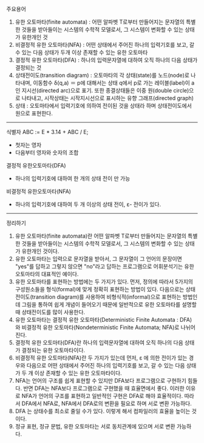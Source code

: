 주요용어

1. 유한 오토마타(finite automata) : 어떤 알파벳 T로부터 만들어지는 문자열의 특별한 것들을 받아들이는 시스템의 수학적 모델로서, 그 시스템이 변화할 수 있는 상태가 유한개인 것
2. 비결정적 유한 오토마타(NFA) : 어떤 상태에서 주어진 하나의 입력기호를 보고, 갈 수 있는 다음 상태가 두개 이상 존재할 수 있는 유한 오토마타
3. 결정적 유한 오토마타(DFA) : 하나의 입력문자열에 대하여 오직 하나의 다음 상태가 결정되는 것
4. 상태전이도(transition diagram) : 오토마타의 각 상태(state)를 노드(node)로 나타내며, 이동함수 δ(q,a) ＝ p에 대해서는 상태 q에서 p로 가는 레이블(label)이 a인 지시선(directed arc)으로 표기. 또한 종결상태들은 이중 원(double circle)으로 나타내고, 시작상태는 시작지시선으로 표시하는 유향 그래프(directed graph)
5. 상태 : 오토마타에서 입력기호에 의하여 전이된 것을 상태라 하며 상태전이도에서 원으로 표현한다.

---

식별자
ABC := E * 3.14 + ABC / E;

- 첫자는 영자
- 다음부터 영자와 숫자의 조합

결정적 유한오토마타(DFA)

- 하나의 입력기호에 대하여 한 개의 상태 전이 만 가능

비결정적 유한오토마타(NFA)

- 하나의 입력기호에 대하여 두 개 이상의 상태 전이, ε- 전이가 있다.



---

정리하기

1. 유한 오토마타(finite automata)란 어떤 알파벳 T로부터 만들어지는 문자열의 특별한 것들을 받아들이는 시스템의 수학적 모델로서, 그 시스템의 변화할 수 있는 상태가 유한개인 것이다.
2. 유한 오토마타는 입력으로 문자열을 받아서, 그 문자열이 그 언어의 문장이면 "yes"를 답하고 그렇지 않으면 "no"라고 답하는 프로그램으로 어휘분석기는 유한 오토마타의 대표적인 예이다.
3. 유한 오토마타를 표현하는 방법에는 두 가지가 있다. 먼저, 정의에 따라서 5가지의 구성원소들을 형식(formal)에 맞게 정확히 표현하는 방법이 있다. 다음으로는 상태전이도(transition diagram)를 사용하여 비형식적(informal)으로 표현하는 방법인데 그림을 통하여 쉽게 개념이 들어오기 때문에 일반적으로 유한 오토마타를 설명할 때 상태전이도를 많이 사용한다.
4. 유한 오토마타는 결정적 유한 오토마타(Deterministic Finite Automata : DFA) 와 비결정적 유한 오토마타(Nondeterministic Finite Automata; NFA)로 나뉘어진다.
5. 결정적 유한 오토마타(DFA)란 하나의 입력문자열에 대하여 오직 하나의 다음 상태가 결정되는 유한 오토마타이다.
6. 비결정적 유한 오토마타(NFA)란 두 가지가 있는데 먼저, ε 에 의한 전이가 있는 경우와 다음으로 어떤 상태에서 주어진 하나의 입력기호를 보고, 갈 수 있는 다음 상태가 두 개 이상 존재할 수 있는 유한 오토마타이다.
7. NFA는 언어의 구조를 쉽게 표현할 수 있지만 DFA보다 프로그램으로 구현하기 힘들다. 반면 DFA는 NFA보다 프로그램으로 구현했을 때 효율면에서 좋다. 이러한 이유로 NFA가 언어의 구조를 표현하고 일반적인 구현은 DFA로 해야 효율적이다. 따라서 DFA에서 NFA로, NFA에서 DFA로의 변환을 필요로 하며 서로 변환 가능하다.
8. DFA 는 상태수를 최소로 줄일 수가 있다. 이렇게 해서 컴파일러의 효율을 높이는 것이다.
9. 정규 표현, 정규 문법, 유한 오토마타는 서로 동치관계에 있으며 서로 변환 가능하다.
